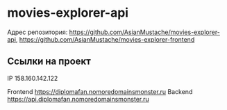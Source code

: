 # movies-explorer-api
Адрес репозитория: https://github.com/AsianMustache/movies-explorer-api, https://github.com/AsianMustache/movies-explorer-frontend

## Ссылки на проект

IP 158.160.142.122

Frontend https://diplomafan.nomoredomainsmonster.ru
Backend https://api.diplomafan.nomoredomainsmonster.ru
